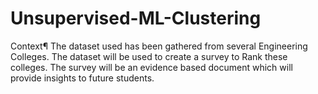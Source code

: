 # Unsupervised-ML-Clustering
Context¶ The dataset used has been gathered from several Engineering Colleges. The dataset will be used to create a survey to Rank these colleges. The survey will be an evidence based document which will provide insights to future students.
